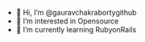 - 👋 Hi, I’m @gauravchakrabortygithub
- 👀 I’m interested in Opensource
- 🌱 I’m currently learning RubyonRails

<!---
gauravchakrabortygithub/gauravchakrabortygithub is a ✨ special ✨ repository because its `README.md` (this file) appears on your GitHub profile.
You can click the Preview link to take a look at your changes.
--->
